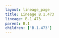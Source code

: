 ```yaml
---
layout: lineage_page
title: Lineage B.1.473
lineage: B.1.473
parent: B.1
children: ['B.1.473']
---
```

